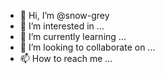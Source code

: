 - 👋 Hi, I’m @snow-grey
- 👀 I’m interested in ...
- 🌱 I’m currently learning ...
- 💞️ I’m looking to collaborate on ...
- 📫 How to reach me ...

<!---
snow-grey/snow-grey is a ✨ special ✨ repository because its `README.md` (this file) appears on your GitHub profile.
You can click the Preview link to take a look at your changes.
--->
